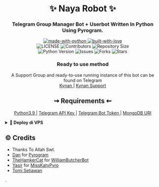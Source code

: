 <h1 align="center"> 
    ✨ Naya Robot ✨ 
</h1>

<h3 align="center"> 
    Telegram Group Manager Bot + Userbot Written In Python Using Pyrogram.
</h3>

<p align="center">
    <a href="https://python.org">
        <img src="http://forthebadge.com/images/badges/made-with-python.svg" alt="made-with-python">
    </a>
    <a href="https://github.com/naya1503">
        <img src="http://ForTheBadge.com/images/badges/built-with-love.svg" alt="built-with-love">
    </a> <br>
    <img src="https://img.shields.io/github/license/naya1503/NayaRobot?style=for-the-badge&logo=appveyor" alt="LICENSE">
    <img src="https://img.shields.io/github/contributors/naya1503/NayaRobot?style=for-the-badge&logo=appveyor" alt="Contributors">
    <img src="https://img.shields.io/github/repo-size/naya1503/NayaRobot?style=for-the-badge&logo=appveyor" alt="Repository Size"> <br>
    <img src="https://img.shields.io/badge/python-3.9-green?style=for-the-badge&logo=appveyor" alt="Python Version">
    <img src="https://img.shields.io/github/issues/naya1503/NayaRobot?style=for-the-badge&logo=appveyor" alt="Issues">
    <img src="https://img.shields.io/github/forks/naya1503/NayaRobot?style=for-the-badge&logo=appveyor" alt="Forks">
    <img src="https://img.shields.io/github/stars/naya1503/NayaRobot?style=for-the-badge&logo=appveyor" alt="Stars">
</p>

<h3 align="center"> 
    Ready to use method
</h3>

<p align="center">
    A Support Group and ready-to-use running instance of this bot can be found on Telegram <br>
    <a href="https://t.me/kenapanan"> Kynan </a> | 
    <a href="https://t.me/kynansupport"> Kynan Support </a>
</p>

<h2 align="center"> 
   ⇝ Requirements ⇜
</h2>

<p align="center">
    <a href="https://www.python.org/downloads/release/python-390/"> Python3.9 </a> |
    <a href="https://docs.pyrogram.org/intro/setup#api-keys"> Telegram API Key </a> |
    <a href="https://t.me/botfather"> Telegram Bot Token </a> | 
    <a href="https://telegra.ph/How-To-get-Mongodb-URI-04-06"> MongoDB URI </a>
</p>


<details>
<summary><b>🔗 Deploy di VPS</b></summary>
<br>

 • `git clone https://github.com/naya1503/NayaRobot`

 • `cd Naya`

 • `pip3 install -U -r req*`

 • `nano .env`
  - Isi variable

 • `screen -S naya`

 • `bash start`

</details>


## © Credits
* Thanks To Allah Swt.
* [Dan](https://github.com/delivrance/) for [Pyrogram](https://github.com/pyrogram/pyrogram)
* [TheHamkerCat](https://github.com/TheHamkerCat) for [WilliamButcherBot](https://github.com/thehamkercat/WilliamButcherBot)
* [Yasir](https://github.com/yasirarism) for [MissKatyPyro](https://github.com/yasirarism/MissKatyPyro)
* [Tomi Setiawan](https://github.com/XtomiX)


.